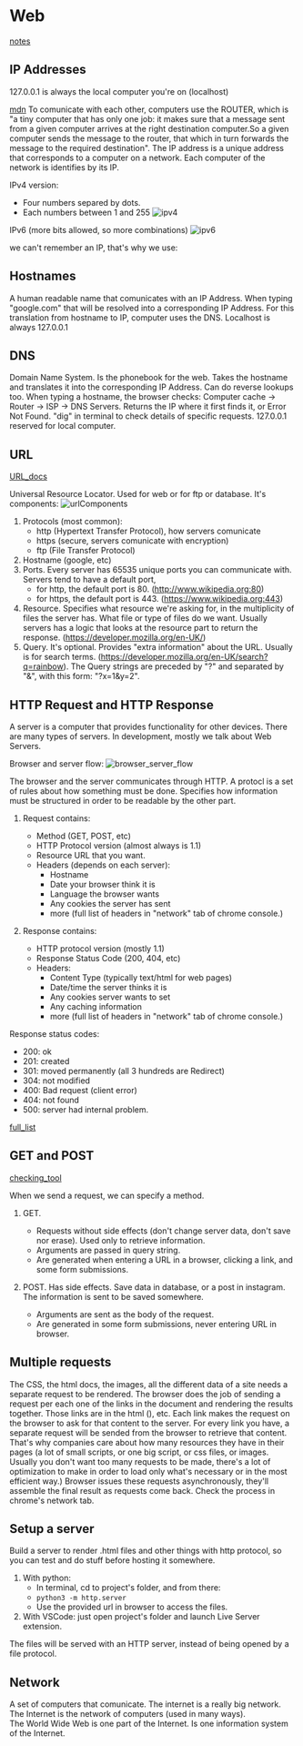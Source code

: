 # Web

[notes](images/web.webarchive)

## IP Addresses

127.0.0.1 is always the local computer you're on (localhost)

[mdn](https://developer.mozilla.org/en-US/docs/Learn/Common_questions/How_does_the_Internet_work)
To comunicate with each other, computers use the ROUTER, which is "a tiny computer that has only one job: it makes sure that a message sent from a given
computer arrives at the right destination computer.So a given computer sends the message to the router, that which in turn forwards the message to the required destination".
The IP address is a unique address that corresponds to a computer on a network. Each computer of the network is identifies by its IP.

IPv4 version:

- Four numbers separed by dots.
- Each numbers between 1 and 255
  ![ipv4](images/ipv4.jpg)

IPv6 (more bits allowed, so more combinations)
![ipv6](images/ipv6.jpg)

we can't remember an IP, that's why we use:

## Hostnames

A human readable name that comunicates with an IP Address. When typing "google.com" that will be resolved into a corresponding IP Address. For this translation
from hostname to IP, computer uses the DNS.
Localhost is always 127.0.0.1

## DNS

Domain Name System. Is the phonebook for the web. Takes the hostname and translates it into the corresponding IP Address. Can do reverse lookups too.
When typing a hostname, the browser checks: Computer cache -> Router -> ISP -> DNS Servers. Returns the IP where it first finds it, or Error Not Found.
"dig" in terminal to check details of specific requests.
127.0.0.1 reserved for local computer.

## URL

[URL_docs](https://developer.mozilla.org/en-US/docs/Web/API/URL)

Universal Resource Locator. Used for web or for ftp or database. It's components:
![urlComponents](images/url.jpg)

1. Protocols (most common):
   - http (Hypertext Transfer Protocol), how servers comunicate
   - https (secure, servers comunicate with encryption)
   - ftp (File Transfer Protocol)
2. Hostname (google, etc)
3. Ports. Every server has 65535 unique ports you can communicate with. Servers tend to have a default port,
   - for http, the default port is 80. (http://www.wikipedia.org:80)
   - for https, the default port is 443. (https://www.wikipedia.org:443)
4. Resource. Specifies what resource we're asking for, in the multiplicity of files the server has. What file or type of files do we want. Usually servers
   has a logic that looks at the resource part to return the response. (https://developer.mozilla.org/en-UK/)
5. Query. It's optional. Provides "extra information" about the URL. Usually is for search terms. (https://developer.mozilla.org/en-UK/search?q=rainbow). The
   Query strings are preceded by "?" and separated by "&", with this form: "?x=1&y=2".

## HTTP Request and HTTP Response

A server is a computer that provides functionality for other devices. There are many types of servers. In development, mostly we talk about Web Servers.

Browser and server flow:
![browser_server_flow](images/request&response.jpg)

The browser and the server communicates through HTTP. A protocl is a set of rules about how something must be done. Specifies how information must be structured in order to be readable by the other part.

1. Request contains:

   - Method (GET, POST, etc)
   - HTTP Protocol version (almost always is 1.1)
   - Resource URL that you want.
   - Headers (depends on each server):
     - Hostname
     - Date your browser think it is
     - Language the browser wants
     - Any cookies the server has sent
     - more (full list of headers in "network" tab of chrome console.)

2. Response contains:
   - HTTP protocol version (mostly 1.1)
   - Response Status Code (200, 404, etc)
   - Headers:
     - Content Type (typically text/html for web pages)
     - Date/time the server thinks it is
     - Any cookies server wants to set
     - Any caching information
     - more (full list of headers in "network" tab of chrome console.)

Response status codes:

- 200: ok
- 201: created
- 301: moved permanently (all 3 hundreds are Redirect)
- 304: not modified
- 400: Bad request (client error)
- 404: not found
- 500: server had internal problem.

[full_list](https://developer.mozilla.org/en-US/docs/Web/HTTP/Status)

## GET and POST

[checking_tool](https://pipedream.com/workflows)

When we send a request, we can specify a method.

1. GET.

   - Requests without side effects (don't change server data, don't save nor erase). Used only to retrieve information.
   - Arguments are passed in query string.
   - Are generated when entering a URL in a browser, clicking a link, and some form submissions.

2. POST. Has side effects. Save data in database, or a post in instagram. The information is sent to be saved somewhere.
   - Arguments are sent as the body of the request.
   - Are generated in some form submissions, never entering URL in browser.

## Multiple requests

The CSS, the html docs, the images, all the different data of a site needs a separate request to be rendered. The browser does the job of sending a request per each one of the links in the document and rendering the results together. Those links are in the html (<link href="stylesheet">), etc. Each link makes the request on the browser to ask for that content to the server. For every link you have, a separate request will be sended from the browser to retrieve that content. That's why companies care about how many resources they have in their pages (a lot of small scripts, or one big script, or css files, or images. Usually you don't want too many requests to be made, there's a lot of optimization to make in order to load only what's necessary or in the most efficient way.) Browser issues these requests asynchronously, they'll assemble the final result as requests come back. Check the process in chrome's network tab.

## Setup a server

Build a server to render .html files and other things with http protocol, so you can test and do stuff before hosting it somewhere.

1. With python:
   - In terminal, cd to project's folder, and from there:
   - `python3 -m http.server`
   - Use the provided url in browser to access the files.
2. With VSCode: just open project's folder and launch Live Server extension.

The files will be served with an HTTP server, instead of being opened by a file protocol.

## Network

A set of computers that comunicate. The internet is a really big network.
The Internet is the network of computers (used in many ways).  
The World Wide Web is one part of the Internet. Is one information system of the Internet.

